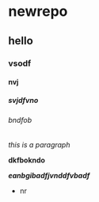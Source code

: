 # newrepo
## hello
### vsodf
#### nvj
##### svjdfvno
###### bndfob
*this is a paragraph*

**dkfbokndo**

***eanbgibadfjvnddfvbadf***

   - nr

